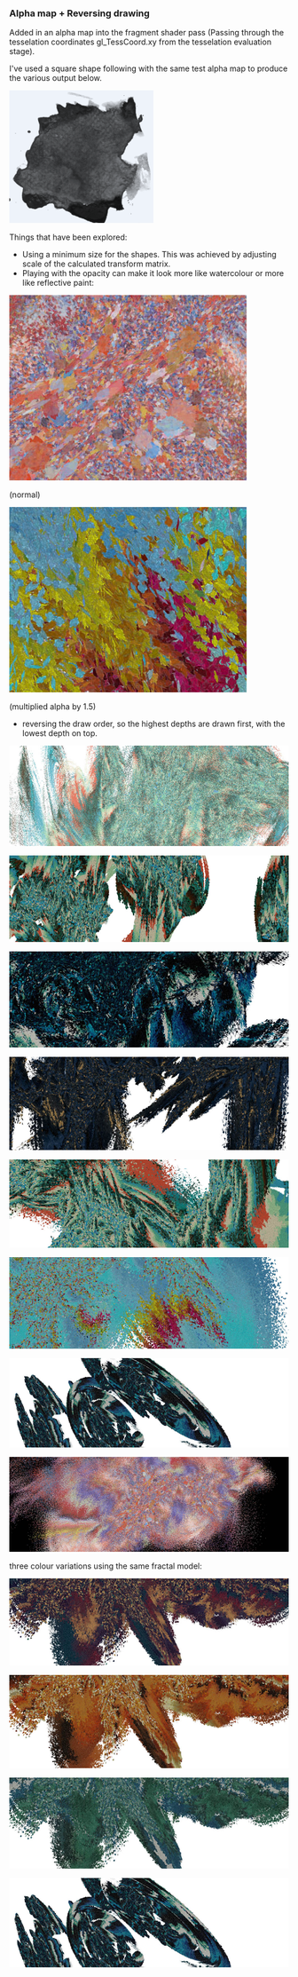### Alpha map + Reversing drawing

Added in an alpha map into the fragment shader pass (Passing through the tesselation coordinates gl_TessCoord.xy from the tesselation evaluation stage).

I've used a square shape following with the same test alpha map to produce the various output below.

![image1](../project_images/alphamap/alphamap.PNG?raw=true "image1")

Things that have been explored:

* Using a minimum size for the shapes.  This was achieved by adjusting scale of the calculated transform matrix. 
* Playing with the opacity can make it look more like watercolour or more like reflective paint:

![image2](../project_images/alphamap/close-up2.jpg?raw=true "image2")

(normal)

![image3](../project_images/alphamap/close-up1.jpg?raw=true "image3")

(multiplied alpha by 1.5)


* reversing the draw order, so the highest depths are drawn first, with the lowest depth on top.


![image4](../project_images/alphamap/capture81.jpg?raw=true "image4")

![image5](../project_images/alphamap/capture83.jpg?raw=true "image5")

![image6](../project_images/alphamap/capture85.jpg?raw=true "image6")

![image7](../project_images/alphamap/capture86.jpg?raw=true "image7")

![image8](../project_images/alphamap/capture87.jpg?raw=true "image8")

![image9](../project_images/alphamap/capture94.jpg?raw=true "image9")


![image](../project_images/alphamap/capture96.jpg?raw=true "image")


![image](../project_images/alphamap/capture80.jpg?raw=true "image")

three colour variations using the same fractal model:

![image](../project_images/alphamap/capture91.jpg?raw=true "image")

![image](../project_images/alphamap/capture92.jpg?raw=true "image")

![image](../project_images/alphamap/capture93.jpg?raw=true "image")

![image10](../project_images/alphamap/capture96.jpg?raw=true "image10")

